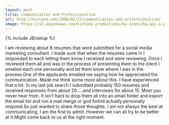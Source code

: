 ```yaml
---
layout: post
title: Communication and Professionalism
url: http://kinlane.com/2008/02/27/communication-and-professionalism/
image: https://s3.amazonaws.com/kinlane-productions/bw-icons/bw-api-a.png
---
```

{% include JB/setup %}
I am reviewing about 8 resumes that were submitted for a social media marketing consultant.  I made sure that when the resumes came in I responded to each letting them know I received and were reviewing. Once I reviewed them all and was in the process of presenting them to the client I emailed each one personally and let them know where I was in the process.One of the applicants emailed me saying how he appreciated the communication. Made me think some more about this.  I have experienced that a lot.  In my last job search I submitted probably 150 resumes and received responses from about 20.....and interviews for about 15. Most you never hear from.  It isn't hard to drop them all into an email folder and export the email list and run a mail merge or god forbid actually personally respond.So just wanted to share those thoughts.  I am not always the best at communicating, I am the first to admit.  However we can all try to be better at it.Might come back to us at the right moment.
